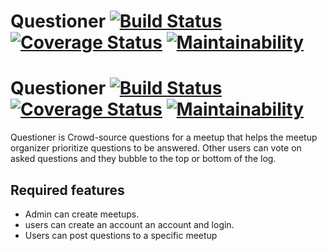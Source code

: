 # Questioner  [![Build Status](https://travis-ci.com/vestineugenewimana/Questioner.svg?branch=MeetupAPI)](https://travis-ci.com/vestineugenewimana/Questioner) [![Coverage Status](https://coveralls.io/repos/github/vestineugenewimana/Questioner/badge.svg?branch=MeetupAPI)](https://coveralls.io/github/vestineugenewimana/Questioner?branch=MeetupAPI) [![Maintainability](https://api.codeclimate.com/v1/badges/7b7a510cae44942c3ae3/maintainability)](https://codeclimate.com/github/vestineugenewimana/Questioner/maintainability)
# Questioner [![Build Status](https://travis-ci.com/vestineugenewimana/Questioner.svg?branch=MeetupAPI)](https://travis-ci.com/vestineugenewimana/Questioner) [![Coverage Status](https://coveralls.io/repos/github/vestineugenewimana/Questioner/badge.svg?branch=MeetupAPI&kill-cache=1)](https://coveralls.io/github/vestineugenewimana/Questioner?branch=MeetupAPI&service=githu) [![Maintainability](https://api.codeclimate.com/v1/badges/7b7a510cae44942c3ae3/maintainability)](https://codeclimate.com/github/vestineugenewimana/Questioner/maintainability)
Questioner is Crowd-source questions for a meetup that helps the meetup organizer prioritize
questions to be answered. Other users can vote on asked questions and they bubble to the top or bottom of the log.

## Required features

* Admin can create meetups.
* users can create an account an account and login.
* Users can post questions to a specific meetup
